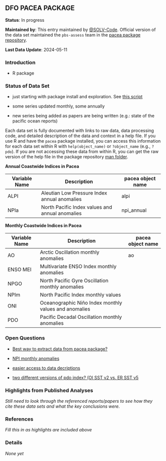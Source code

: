 ## DFO PACEA PACKAGE

**Status**: In progress

**Maintained by**: This entry maintained by [@SOLV-Code](https://github.com/SOLV-Code). Official version of the data set maintained the ```pbs-assess``` team in the [pacea package repository](https://github.com/pbs-assess/pacea).

**Last Data Update**: 2024-05-11

### Introduction

* R package

### Status of Data Set

* just starting with package install and exploration. See [this script](https://github.com/SOLV-Code/Open-Source-Env-Cov-PacSalmon/blob/main/CODE/DFO_PACEA_Package/1_Pacea_PackageInstallandDataExtract.R)


* some series updated monthly, some annually
* new series being added as papers are being written (e.g.: state of the pacific ocean reports)


Each data set is fully documented with links to raw data, data processing code, and detailed description of the data and context in a help file. If you use R and have the ```pacea``` package installed, you can access this information for each data set within R with ```help(object_name)``` or ```?object_name``` (e.g., ```?pdo```). If you are not accessing these data from within R, you can get the raw version of the help file in the package repository [man folder](https://github.com/pbs-assess/pacea/tree/main/man).



**Annual Coastwide Indices in Pacea**


Variable Name | Description | pacea object name 
-- | -- | --
ALPI | Aleutian Low Pressure Index annual anomalies | alpi
NPIa | North Pacific Index values and annual anomalies | npi_annual

**Monthly Coastwide Indices in Pacea**


Variable Name | Description | pacea object name 
-- | -- | --
AO | Arctic Oscillation  monthly anomalies| ao
ENSO MEI | Multivariate ENSO Index  monthly anomalies |
NPGO | North Pacific Gyre Oscillation  monthly anomalies |
NPIm | North Pacific Index monthly values  |
ONI | Oceanographic Niño Index  monthly values and anomalies | 
PDO | Pacific Decadal Oscillation  monthly anomalies|





### Open Questions 

* [Best way to extract data from pacea package?](https://github.com/SOLV-Code/Open-Source-Env-Cov-PacSalmon/issues/116)

* [NPI monthly anomalies](https://github.com/SOLV-Code/Open-Source-Env-Cov-PacSalmon/issues/118)

* [easier access to data decriptions](https://github.com/SOLV-Code/Open-Source-Env-Cov-PacSalmon/issues/120)

* [two different versions of pdo index? (OI SST v2 vs. ER SST v5](https://github.com/SOLV-Code/Open-Source-Env-Cov-PacSalmon/issues/26)


### Highlights from Published Analyses


*Still need to look through the referenced reports/papers to see how they cite these data sets and what the key conclusions were.*


### References

*Fill this in as highlights are included above*



### Details

*None yet*